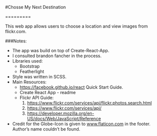 #Chosse My Next Destination

=========

This web app allows users to choose a location and view images from flickr.com.

###Notes:
* The app was build on top of Create-React-App.
* I consulted brandon fancher in the process.
* Libraries used:
    * Bootstrap
    * Featherlight
* Style was written in SCSS.
* Main Resources:
    - https://facebook.github.io/react Quick Start Guide.
    - Create React App - readme
    - Flickr API Guide:
        1. https://www.flickr.com/services/api/flickr.photos.search.html
        2. https://www.flickr.com/services/api/
        3. https://developer.mozilla.org/en-US/docs/Web/JavaScript/Reference
* Credit for the Globe-Icon is given to www.flaticon.com in the footer. Author’s name couldn’t be found.
